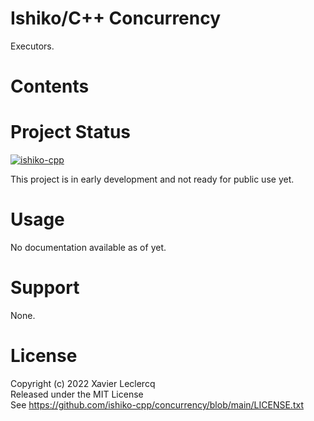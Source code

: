 # Ishiko/C++ Concurrency

Executors.


# Contents


# Project Status

[![ishiko-cpp](https://circleci.com/gh/ishiko-cpp/concurrency.svg?style=shield)](https://circleci.com/gh/ishiko-cpp/concurrency)

This project is in early development and not ready for public use yet. 

# Usage

No documentation available as of yet.

# Support

None.

# License

Copyright (c) 2022 Xavier Leclercq\
Released under the MIT License\
See https://github.com/ishiko-cpp/concurrency/blob/main/LICENSE.txt
